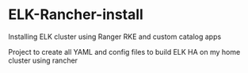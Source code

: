 # ELK-Rancher-install
Installing ELK cluster using Ranger RKE and custom catalog apps

Project to create all YAML and config files to build ELK HA on my home cluster using rancher
